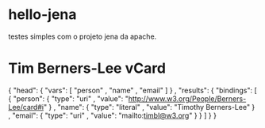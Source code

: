 hello-jena
==========

testes simples com o projeto jena da apache.

Tim Berners-Lee vCard
=====================

{
  "head": {
    "vars": [ "person" , "name" , "email" ]
  } ,
  "results": {
    "bindings": [
      {
        "person": { "type": "uri" , "value": "http://www.w3.org/People/Berners-Lee/card#i" } ,
        "name": { "type": "literal" , "value": "Timothy Berners-Lee" } ,
        "email": { "type": "uri" , "value": "mailto:timbl@w3.org" }
      }
    ]
  }
}


